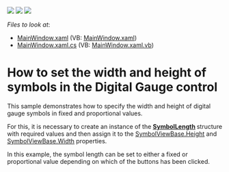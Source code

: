<!-- default badges list -->
![](https://img.shields.io/endpoint?url=https://codecentral.devexpress.com/api/v1/VersionRange/128570668/22.2.2%2B)
[![](https://img.shields.io/badge/Open_in_DevExpress_Support_Center-FF7200?style=flat-square&logo=DevExpress&logoColor=white)](https://supportcenter.devexpress.com/ticket/details/E3736)
[![](https://img.shields.io/badge/📖_How_to_use_DevExpress_Examples-e9f6fc?style=flat-square)](https://docs.devexpress.com/GeneralInformation/403183)
<!-- default badges end -->
<!-- default file list -->
*Files to look at*:

* [MainWindow.xaml](./CS/MainWindow.xaml) (VB: [MainWindow.xaml](./VB/MainWindow.xaml))
* [MainWindow.xaml.cs](./CS/MainWindow.xaml.cs) (VB: [MainWindow.xaml.vb](./VB/MainWindow.xaml.vb))
<!-- default file list end -->
# How to set the width and height of symbols in the Digital Gauge control


<p>This sample demonstrates how to specify the width and height of digital gauge symbols in fixed and proportional values. </p><p>For this, it is necessary to create an instance of the <a href="http://help.devexpress.com/#WPF/clsDevExpressXpfGaugesSymbolLengthtopic"><strong><u>SymbolLength</u></strong></a><strong> </strong>structure with required values and then assign it to the <a href="http://help.devexpress.com/#WPF/DevExpressXpfGaugesSymbolViewBase_Heighttopic"><u>SymbolViewBase.Height</u></a> and <a href="http://help.devexpress.com/#WPF/DevExpressXpfGaugesSymbolViewBase_Widthtopic"><u>SymbolViewBase.Width</u></a> properties. </p><p>In this example, the symbol length can be set to either a fixed or proportional value depending on which of the buttons has been clicked.</p>

<br/>


